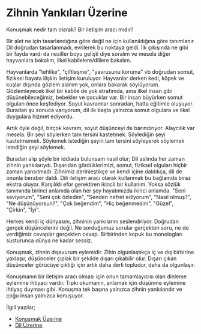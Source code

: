 # Zihnin Yankıları Üzerine

Konuşmak nedir tam olarak? Bir iletişim aracı mıdır?

Bir alet ne için tasarlandığına göre değil ne için kullanıldığına göre
tanımlanır. Dil doğrudan tasarlanmadı, evrilerek bu noktaya geldi. İlk çıkışında
ne gibi bir fayda vardı da nesiller boyu gelişti diye soralım ve mesela diğer
hayvanlara bakalım, ilkel kabilelere/dillere bakalım.

Hayvanlarda "tehlike", "çiftleşme", "yavrusunu koruma" vb doğrudan somut,
fiziksel hayata ilişkin iletişim kuruluyor. Hayvanlar derken kedi, köpek ve
kuşlar dışında gözlem alanım yok, onlara bakarak söylüyorum. Gözlemleyecek ilkel
bir kabile de yok etrafımda, ama ilkel insan gibi düşünebileceğimiz, bebekler ve
çocuklar var. Bir insan büyürken somut olguları önce keşfediyor.  Soyut
kavramlar sonradan, hatta eğitimle oluşuyor. Buradan şu sonuca varıyorum, dil
ilk başta yalnızca somut olgulara ve ilkel duygulara hizmet ediyordu.

Artık öyle değil, birçok kavram, soyut düşünceyi de barındırıyor. Alaycılık var
mesela. Bir şeyi söylerken tam tersini kastetmek. Söylediğin şeyi kastetmemek.
Söylemek istediğin şeyin tam tersini söyleyerek söylemek istediğin şeyi
söylemek.

Buradan alıp şöyle bir iddiada bulunsam nasıl olur; Dil aslında her zaman zihnin
yankılarıydı. Dışarıdan gördüklerimizi, somut, fiziksel olguları hiçbir zaman
yansıtmadı. Zihnimiz derinleştikçe ve kendi içine daldıkça, dil de onunla
beraber daldı. Dili iletişim aracı olarak kullanmak bu bağlamda biraz ekstra
oluyor. Karşılıklı efor gerektiren ikincil bir kullanım. Yoksa sözlük tanımında
birinci anlamda olan her şey hayatımızda ikinci anlamda. "Seni seviyorum", "Seni
çok özledim", "Senden nefret ediyorum", "Nasıl olmuş?", "Ne düşünüyorsun?", "Çok
beğendim", "Hiç beğenmedim", "Güzel", "Çirkin", "İyi".

Herkes kendi iç dünyasını, zihninin yankılarını seslendiriyor. Doğrudan gerçek
düşüncelerini değil. Ne sorduğumuz sorular gerçekten soru, ne de verdiğimiz
cevaplar gerçekten cevap. Birbirinden kopuk bu monologları susturunca dünya ne
kadar sessiz.

Konuşmak, zihnin dışavurum eylemidir. Zihin olgunlaştıkça iç ve dış birbirine
yaklaşır, düşünceler çıplak bir şekilde dışarı çıkabilir olur. Dışarı çıkan
düşünceler görücüye çıktığı için artık daha derli topludur, daha da olgunlaşır.

Konuşmanın bir iletişim aracı olması için onun tamamlayıcısı olan dinleme
eylemine ihtiyacı vardır. Tıpkı okumanın, anlamak için düşünme eylemine ihtiyaç
duyması gibi. Konuşma tek başına yalnızca zihnin yankılarıdır ve çoğu insan
yalnızca konuşuyor.

İlgili yazılar;

- [Konuşmak Üzerine](konusmak-uzerine.md)
- [Dil Üzerine](dil-uzerine.md)
